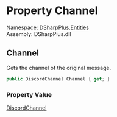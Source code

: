 # Property Channel

Namespace: [DSharpPlus.Entities](DSharpPlus.Entities.md)  
Assembly: DSharpPlus.dll

## <a id="DSharpPlus_Entities_DiscordMessageReference_Channel"></a>Channel

Gets the channel of the original message.

```csharp
public DiscordChannel Channel { get; }
```

### Property Value

[DiscordChannel](DSharpPlus.Entities.DiscordChannel.md)

